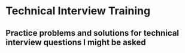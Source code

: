 # Technical Interview Training

## Practice problems and solutions for technical interview questions I might be asked
